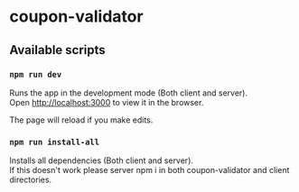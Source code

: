 # coupon-validator

## Available scripts

### `npm run dev`

Runs the app in the development mode (Both client and server).<br />
Open [http://localhost:3000](http://localhost:3000) to view it in the browser.

The page will reload if you make edits.<br />

### `npm run install-all`

Installs all dependencies (Both client and server).<br />
If this doesn't work please server npm i in both coupon-validator and client directories.
